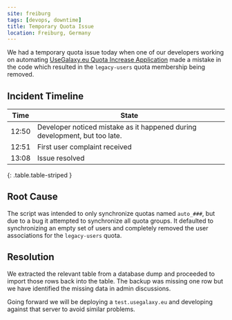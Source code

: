 ```yaml
---
site: freiburg
tags: [devops, downtime]
title: Temporary Quota Issue
location: Freiburg, Germany
---
```


We had a temporary quota issue today when one of our developers working on automating [UseGalaxy.eu Quota Increase
Application](https://docs.google.com/forms/d/e/1FAIpQLSf9w2MOS6KOlu9XdhRSDqWnCDkzoVBqHJ3zH_My4p8D8ZgkIQ/viewform)
made a mistake in the code which resulted in the `legacy-users` quota membership being removed.

## Incident Timeline

Time  | State
---   | ---
12:50 | Developer noticed mistake as it happened during development, but too late.
12:51 | First user complaint received
13:08 | Issue resolved
{: .table.table-striped }

## Root Cause

The script was intended to only synchronize quotas named `auto_###`, but due to
a bug it attempted to synchronize all quota groups. It defaulted to
synchronizing an empty set of users and completely removed the user
associations for the `legacy-users` quota.

## Resolution

We extracted the relevant table from a database dump and proceeded to import
those rows back into the table. The backup was missing one row but we have
identified the missing data in admin discussions.

Going forward we will be deploying a `test.usegalaxy.eu` and developing against
that server to avoid similar problems.
